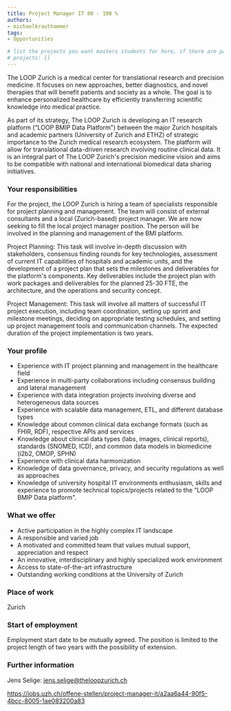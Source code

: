```yaml
---
title: Project Manager IT 80 - 100 %
authors:
- michaelkrauthammer
tags: 
- Opportunities

# list the projects you want masters students for here, if there are pages for them
# projects: []
---
```



The LOOP Zurich is a medical center for translational research and precision medicine. It focuses on new approaches, better diagnostics, and novel therapies that will benefit patients and society as a whole. The goal is to enhance personalized healthcare by efficiently transferring scientific knowledge into medical practice.

As part of its strategy, The LOOP Zurich is developing an IT research platform ("LOOP BMIP Data Platform") between the major Zurich hospitals and academic partners (University of Zurich and ETHZ) of strategic importance to the Zurich medical research ecosystem. The platform will allow for translational data-driven research involving routine clinical data. It is an integral part of The LOOP Zurich's precision medicine vision and aims to be compatible with national and international biomedical data sharing initiatives.

### Your responsibilities
For the project, the LOOP Zurich is hiring a team of specialists responsible for project planning and management. The team will consist of external consultants and a local (Zurich-based) project manager. We are now seeking to fill the local project manager position. The person will be involved in the planning and management of the BMI platform.

Project Planning: This task will involve in-depth discussion with stakeholders, consensus finding rounds for key technologies, assessment of current IT capabilities of hospitals and academic units, and the development of a project plan that sets the milestones and deliverables for the platform's components. Key deliverables include the project plan with work packages and deliverables for the planned 25-30 FTE, the architecture, and the operations and security concept.

Project Management: This task will involve all matters of successful IT project execution, including team coordination, setting up sprint and milestone meetings, deciding on appropriate testing schedules, and setting up project management tools and communication channels. The expected duration of the project implementation is two years.
 
### Your profile
<ul>
<li>Experience with IT project planning and management in the healthcare field</li>
<li>Experience in multi-party collaborations including consensus building and lateral management</li>
<li>Experience with data integration projects involving diverse and heterogeneous data sources</li>
<li>Experience with scalable data management, ETL, and different database types</li>
<li>Knowledge about common clinical data exchange formats (such as FHIR, RDF), respective APIs and services</li>
<li>Knowledge about clinical data types (labs, images, clinical reports), standards (SNOMED, ICD), and common data models in biomedicine (i2b2, OMOP, SPHN)</li>
<li>Experience with clinical data harmonization</li>
<li>Knowledge of data governance, privacy, and security regulations as well as approaches</li>
<li>Knowledge of university hospital IT environments
enthusiasm, skills and experience to promote technical topics/projects related to the "LOOP BMIP Data platform".</li>
</ul>

### What we offer
<ul>
<li>Active participation in the highly complex IT landscape</li>
<li>A responsible and varied job</li>
<li>A motivated and committed team that values mutual support, appreciation and respect</li>
<li>An innovative, interdisciplinary and highly specialized work environment</li>
<li>Access to state-of-the-art infrastructure</li>
<li>Outstanding working conditions at the University of Zurich</li>
</ul>

### Place of work

Zurich

### Start of employment

Employment start date to be mutually agreed. The position is limited to the project length of two years with the possibility of extension. 


### Further information
Jens Selige:  jens.selige@theloopzurich.ch

https://jobs.uzh.ch/offene-stellen/project-manager-it/a2aa6a44-90f5-4bcc-8005-1ae083200a83
